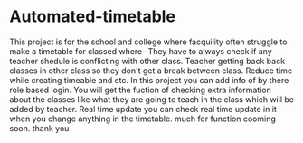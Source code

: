 # Automated-timetable
This project is for the school and college where facquility often struggle to make a timetable for classed where-
They have to always check if any teacher shedule is conflicting with other class.
Teacher getting back back classes in other class so they don't get a break between class.
Reduce time while creating timeable and etc.
In this project you can add info of by there role based login.
You will get the fuction of checking extra information about the classes like what they are going to teach in the class which will be added by teacher.
Real time update you can check real time update in it when you change anything in the timetable.
much for function cooming soon.
thank you
